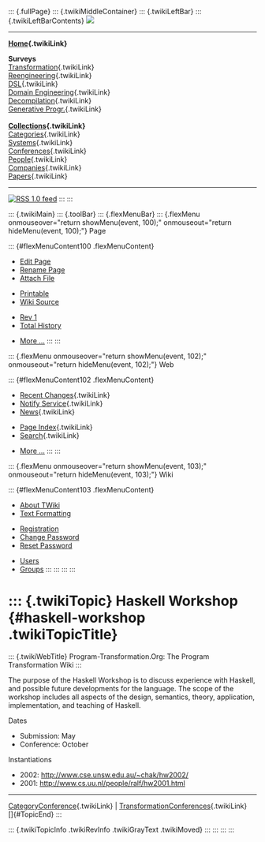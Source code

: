 ::: {.fullPage}
::: {.twikiMiddleContainer}
::: {.twikiLeftBar}
::: {.twikiLeftBarContents}
![](../pub/transformation.gif)

------------------------------------------------------------------------

**[Home](WebHome){.twikiLink}**

**Surveys**\
[Transformation](ProgramTransformation){.twikiLink}\
[Reengineering](ReengineeringWiki){.twikiLink}\
[DSL](DomainSpecificLanguages){.twikiLink}\
[Domain Engineering](DomainEngineering){.twikiLink}\
[Decompilation](DeCompilation){.twikiLink}\
[Generative Progr.](GenerativeProgrammingWiki){.twikiLink}\
\
**[Collections](CategoryCollection){.twikiLink}**\
[Categories](CategoryCategory){.twikiLink}\
[Systems](TransformationSystems){.twikiLink}\
[Conferences](TransformationConferences){.twikiLink}\
[People](TransformationPeople){.twikiLink}\
[Companies](TransformationCompanies){.twikiLink}\
[Papers](CategoryPaper){.twikiLink}

------------------------------------------------------------------------

[![](../pub/rss.gif "RSS 1.0 feed")](WebRss@skin=rss)
:::
:::

::: {.twikiMain}
::: {.toolBar}
::: {.flexMenuBar}
::: {.flexMenu onmouseover="return showMenu(event, 100);" onmouseout="return hideMenu(event, 100);"}
Page

::: {#flexMenuContent100 .flexMenuContent}
-   [Edit
    Page](http://www.program-transformation.org/edit/Transform/HaskellWorkshop?t=1536826350)
-   [Rename
    Page](http://www.program-transformation.org/rename/Transform/HaskellWorkshop)
-   [Attach
    File](http://www.program-transformation.org/attach/Transform/HaskellWorkshop)

<!-- -->

-   [Printable](http://www.program-transformation.org/view/Transform/HaskellWorkshop?skin=print.pattern)
-   [Wiki
    Source](http://www.program-transformation.org/view/Transform/HaskellWorkshop?skin=text&raw=on&contenttype=text/plain)

<!-- -->

-   [Rev
    1](http://www.program-transformation.org/view/Transform/HaskellWorkshop?rev=1.1)
-   [Total
    History](http://www.program-transformation.org/rdiff/Transform/HaskellWorkshop)

<!-- -->

-   [More
    \...](http://www.program-transformation.org/oops/Transform/HaskellWorkshop?template=oopsmore&param1=1.1&param2=1.1)
:::
:::

::: {.flexMenu onmouseover="return showMenu(event, 102);" onmouseout="return hideMenu(event, 102);"}
Web

::: {#flexMenuContent102 .flexMenuContent}
-   [Recent Changes](WebChanges){.twikiLink}
-   [Notify Service](WebNotify){.twikiLink}
-   [News](WebNews){.twikiLink}

<!-- -->

-   [Page Index](WebIndex){.twikiLink}
-   [Search](WebSearch){.twikiLink}

<!-- -->

-   [More
    \...](http://www.program-transformation.org/oops/Transform/HaskellWorkshop?template=oopsmore&param1=1.1&param2=1.1)
:::
:::

::: {.flexMenu onmouseover="return showMenu(event, 103);" onmouseout="return hideMenu(event, 103);"}
Wiki

::: {#flexMenuContent103 .flexMenuContent}
-   [About
    TWiki](http://www.program-transformation.org/view/TWiki/WebHome)
-   [Text
    Formatting](http://www.program-transformation.org/view/TWiki/TextFormattingRules)

<!-- -->

-   [Registration](http://www.program-transformation.org/view/TWiki/TWikiRegistration)
-   [Change
    Password](http://www.program-transformation.org/view/TWiki/ChangePassword)
-   [Reset
    Password](http://www.program-transformation.org/view/TWiki/ResetPassword)

<!-- -->

-   [Users](http://www.program-transformation.org/view/Main/TWikiUsers)
-   [Groups](http://www.program-transformation.org/view/Main/TWikiGroups)
:::
:::
:::
:::

::: {.twikiTopic}
Haskell Workshop {#haskell-workshop .twikiTopicTitle}
================

::: {.twikiWebTitle}
Program-Transformation.Org: The Program Transformation Wiki
:::

The purpose of the Haskell Workshop is to discuss experience with
Haskell, and possible future developments for the language. The scope of
the workshop includes all aspects of the design, semantics, theory,
application, implementation, and teaching of Haskell.

Dates

-   Submission: May
-   Conference: October

Instantiations

-   2002: <http://www.cse.unsw.edu.au/~chak/hw2002/>
-   2001: <http://www.cs.uu.nl/people/ralf/hw2001.html>

------------------------------------------------------------------------

[CategoryConference](CategoryConference){.twikiLink} \|
[TransformationConferences](TransformationConferences){.twikiLink}\
[]{#TopicEnd}
:::

::: {.twikiTopicInfo .twikiRevInfo .twikiGrayText .twikiMoved}
:::
:::
:::
:::
